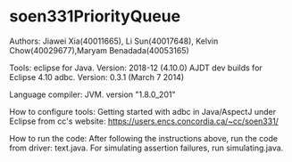 # soen331PriorityQueue
Authors: Jiawei Xia(40011665), Li Sun(40017648), Kelvin Chow(40029677),Maryam Benadada(40053165)

Tools: eclipse for Java. Version: 2018-12 (4.10.0)
       AJDT dev builds for Eclipse 4.10 
       adbc. Version: 0.3.1 (March 7 2014)
       
Language compiler: JVM. version "1.8.0_201"

How to configure tools: Getting started with adbc in Java/AspectJ under Eclipse from cc's website: 
https://users.encs.concordia.ca/~cc/soen331/

How to run the code: After following the instructions above, run the code from driver: text.java. 
For simulating assertion failures, run simulating.java.
